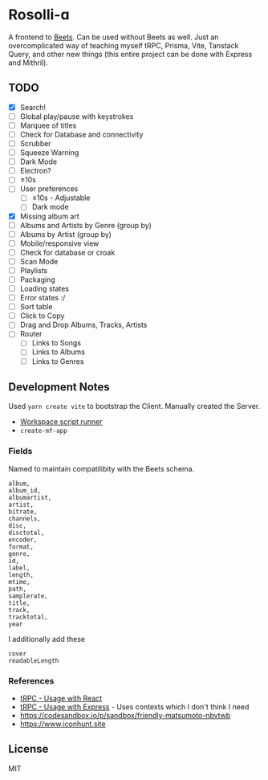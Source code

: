 # Rosolli-ɑ

A frontend to [Beets](https://github.com/beetbox/beets). Can be used without Beets as well. Just an overcomplicated way of teaching myself tRPC, Prisma, Vite, Tanstack Query, and other new things (this entire project can be done with Express and Mithril).

## TODO

- [x] Search!
- [ ] Global play/pause with keystrokes
- [ ] Marquee of titles
- [ ] Check for Database and connectivity
- [ ] Scrubber
- [ ] Squeeze Warning
- [ ] Dark Mode
- [ ] Electron?
- [ ] ±10s
- [ ] User preferences
  - [ ] ±10s - Adjustable
  - [ ] Dark mode
- [x] Missing album art
- [ ] Albums and Artists by Genre (group by)
- [ ] Albums by Artist (group by)
- [ ] Mobile/responsive view
- [ ] Check for database or croak
- [ ] Scan Mode
- [ ] Playlists
- [ ] Packaging
- [ ] Loading states
- [ ] Error states :/
- [ ] Sort table
- [ ] Click to Copy
- [ ] Drag and Drop Albums, Tracks, Artists
- [ ] Router
  - [ ] Links to Songs
  - [ ] Links to Albums
  - [ ] Links to Genres

## Development Notes

Used `yarn create vite` to bootstrap the Client. Manually created the Server.

- [Workspace script runner](https://www.npmjs.com/package/wsrun)
- `create-mf-app`

### Fields

Named to maintain compatilibity with the Beets schema.

```
album,
album_id,
albumartist,
artist,
bitrate,
channels,
disc,
disctotal,
encoder,
format,
genre,
id,
label,
length,
mtime,
path,
samplerate,
title,
track,
tracktotal,
year
```

I additionally add these

```
cover
readableLength
```

### References

- [tRPC - Usage with React](https://trpc.io/docs/react)
- [tRPC - Usage with Express](https://trpc.io/docs/express) - Uses contexts which I don't think I need
- https://codesandbox.io/p/sandbox/friendly-matsumoto-nbvtwb
- https://www.iconhunt.site

## License

MIT

